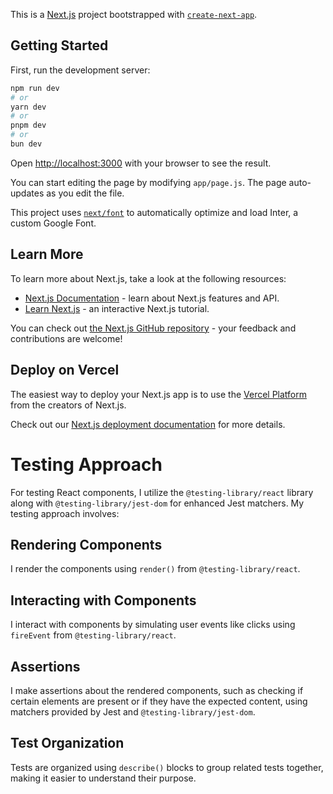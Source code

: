 This is a [Next.js](https://nextjs.org/) project bootstrapped with [`create-next-app`](https://github.com/vercel/next.js/tree/canary/packages/create-next-app).

## Getting Started

First, run the development server:

```bash
npm run dev
# or
yarn dev
# or
pnpm dev
# or
bun dev
```

Open [http://localhost:3000](http://localhost:3000) with your browser to see the result.

You can start editing the page by modifying `app/page.js`. The page auto-updates as you edit the file.

This project uses [`next/font`](https://nextjs.org/docs/basic-features/font-optimization) to automatically optimize and load Inter, a custom Google Font.

## Learn More

To learn more about Next.js, take a look at the following resources:

- [Next.js Documentation](https://nextjs.org/docs) - learn about Next.js features and API.
- [Learn Next.js](https://nextjs.org/learn) - an interactive Next.js tutorial.

You can check out [the Next.js GitHub repository](https://github.com/vercel/next.js/) - your feedback and contributions are welcome!

## Deploy on Vercel

The easiest way to deploy your Next.js app is to use the [Vercel Platform](https://vercel.com/new?utm_medium=default-template&filter=next.js&utm_source=create-next-app&utm_campaign=create-next-app-readme) from the creators of Next.js.

Check out our [Next.js deployment documentation](https://nextjs.org/docs/deployment) for more details.

# Testing Approach

For testing React components, I utilize the `@testing-library/react` library along with `@testing-library/jest-dom` for enhanced Jest matchers. My testing approach involves:

## Rendering Components
I render the components using `render()` from `@testing-library/react`.

## Interacting with Components
I interact with components by simulating user events like clicks using `fireEvent` from `@testing-library/react`.

## Assertions
I make assertions about the rendered components, such as checking if certain elements are present or if they have the expected content, using matchers provided by Jest and `@testing-library/jest-dom`.

## Test Organization
Tests are organized using `describe()` blocks to group related tests together, making it easier to understand their purpose.

